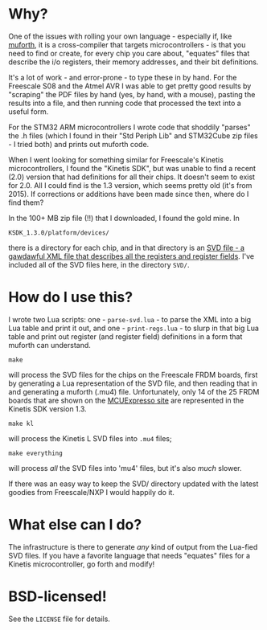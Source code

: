 # Why?

One of the issues with rolling your own language - especially if, like [muforth](https://muforth.nimblemachines.com/), it is a cross-compiler that targets microcontrollers - is that you need to find or create, for every chip you care about, "equates" files that describe the i/o registers, their memory addresses, and their bit definitions.

It's a lot of work - and error-prone - to type these in by hand. For the Freescale S08 and the Atmel AVR I was able to get pretty good results by "scraping" the PDF files by hand (yes, by hand, with a mouse), pasting the results into a file, and then running code that processed the text into a useful form.

For the STM32 ARM microcontrollers I wrote code that shoddily "parses" the .h files (which I found in their "Std Periph Lib" and STM32Cube zip files - I tried both) and prints out muforth code.

When I went looking for something similar for Freescale's Kinetis microcontrollers, I found the "Kinetis SDK", but was unable to find a recent (2.0) version that had definitions for all their chips. It doesn't seem to exist for 2.0. All I could find is the 1.3 version, which seems pretty old (it's from 2015). If corrections or additions have been made since then, where do I find them?

In the 100+ MB zip file (!!) that I downloaded, I found the gold mine. In

    KSDK_1.3.0/platform/devices/

there is a directory for each chip, and in that directory is an [SVD file - a gawdawful XML file that describes all the registers and register fields](http://www.keil.com/pack/doc/CMSIS/SVD/html/). I've included all of the SVD files here, in the directory `SVD/`.

# How do I use this?

I wrote two Lua scripts: one - `parse-svd.lua` - to parse the XML into a big Lua table and print it out, and one - `print-regs.lua` - to slurp in that big Lua table and print out register (and register field) definitions in a form that muforth can understand.

    make

will process the SVD files for the chips on the Freescale FRDM boards, first by generating a Lua representation of the SVD file, and then reading that in and generating a muforth (.mu4) file. Unfortunately, only 14 of the 25 FRDM boards that are shown on the [MCUExpresso site](https://mcuxpresso.nxp.com/) are represented in the Kinetis SDK version 1.3.

    make kl

will process the Kinetis L SVD files into `.mu4` files;

    make everything

will process *all* the SVD files into 'mu4' files, but it's also *much* slower.

If there was an easy way to keep the SVD/ directory updated with the latest goodies from Freescale/NXP I would happily do it.

# What else can I do?

The infrastructure is there to generate *any* kind of output from the Lua-fied SVD files. If you have a favorite language that needs "equates" files for a Kinetis microcontroller, go forth and modify!

# BSD-licensed!

See the `LICENSE` file for details.
